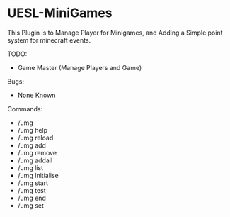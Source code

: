 # UESL-MiniGames
This Plugin is to Manage Player for Minigames, and Adding a Simple point system for minecraft events.

TODO:
- Game Master (Manage Players and Game)

Bugs:
- None Known

Commands:
- /umg
- /umg help
- /umg reload
- /umg add <player>
- /umg remove <player>
- /umg addall
- /umg list
- /umg Initialise
- /umg start
- /umg test <minigame>
- /umg end <minigame>
- /umg set <location>